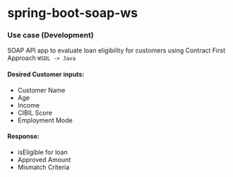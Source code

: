 # spring-boot-soap-ws

### Use case (Development)

SOAP API app to evaluate loan eligibility for customers using Contract First Approach `WSDL -> Java`

#### Desired Customer inputs:
- Customer Name
- Age
- Income
- CIBIL Score
- Employment Mode


#### Response:
- isEligible for loan
- Approved Amount
- Mismatch Criteria
